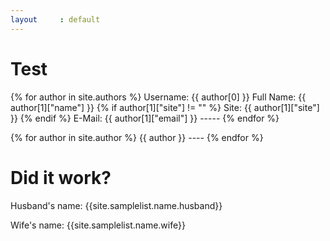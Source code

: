 ```yaml
---
layout     : default
---
```


# Test

{% for author in site.authors %}
    Username: {{ author[0] }}
    Full Name: {{ author[1]["name"] }}
    {% if author[1]["site"] != "" %}
        Site: {{ author[1]["site"] }}
    {% endif %}
    E-Mail: {{ author[1]["email"] }}
    -----
{% endfor %}

{% for author in site.author %}
    {{ author }}
    ----
{% endfor %}

# Did it work?

<p>Husband's name: {{site.samplelist.name.husband}}</p>
<p>Wife's name: {{site.samplelist.name.wife}}</p
